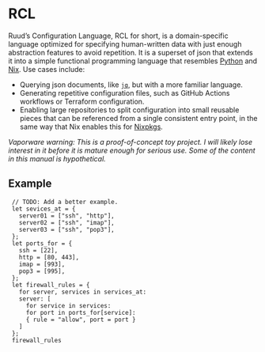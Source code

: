 # RCL

Ruud’s Configuration Language, RCL for short, is a domain-specific language
optimized for specifying human-written data with just enough abstraction
features to avoid repetition. It is a superset of json that extends it into a
simple functional programming language that resembles [Python][python] and
[Nix][nix]. Use cases include:

 * Querying json documents, like [`jq`][jq], but with a more familiar language.
 * Generating repetitive configuration files, such as GitHub Actions workflows
   or Terraform configuration.
 * Enabling large repositories to split configuration into small reusable pieces
   that can be referenced from a single consistent entry point, in the same way
   that Nix enables this for [Nixpkgs][nixpkgs].

[python]:  https://www.python.org/
[nix]:     https://nixos.org/manual/nix/stable/language/
[jq]:      https://jqlang.github.io/jq/manual/
[nixpkgs]: https://github.com/nixos/nixpkgs

_Vaporware warning:
This is a proof-of-concept toy project. I will likely lose interest in it before
it is mature enough for serious use. Some of the content in this manual is
hypothetical._

## Example

```rcl
 // TODO: Add a better example.
 let sevices_at = {
   server01 = ["ssh", "http"],
   server02 = ["ssh", "imap"],
   server03 = ["ssh", "pop3"],
 };
 let ports_for = {
   ssh = [22],
   http = [80, 443],
   imap = [993],
   pop3 = [995],
 };
 let firewall_rules = {
   for server, services in services_at:
   server: [
     for service in services:
     for port in ports_for[service]:
     { rule = "allow", port = port }
   ]
 };
 firewall_rules
```
